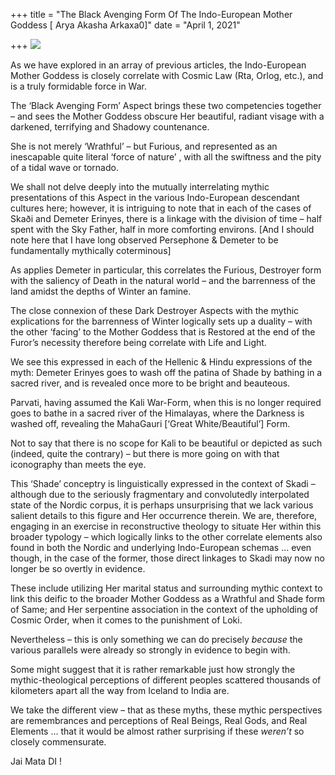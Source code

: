 +++
title = "The Black Avenging Form Of The Indo-European Mother Goddess [ Arya Akasha Arkaxa0]"
date = "April 1, 2021"

+++
![](https://aryaakasha.files.wordpress.com/2021/04/arya-akasha-avenging-form-of-the-goddess.png?w=800)

As we have explored in an array of previous articles, the Indo-European
Mother Goddess is closely correlate with Cosmic Law (Rta, Orlog, etc.),
and is a truly formidable force in War.

The ‘Black Avenging Form’ Aspect brings these two competencies together
– and sees the Mother Goddess obscure Her beautiful, radiant visage with
a darkened, terrifying and Shadowy countenance.

She is not merely ‘Wrathful’ – but Furious, and represented as an
inescapable quite literal ‘force of nature’ , with all the swiftness and
the pity of a tidal wave or tornado.

We shall not delve deeply into the mutually interrelating mythic
presentations of this Aspect in the various Indo-European descendant
cultures here; however, it is intriguing to note that in each of the
cases of Skaði and Demeter Erinyes, there is a linkage with the division
of time – half spent with the Sky Father, half in more comforting
environs. \[And I should note here that I have long observed Persephone
& Demeter to be fundamentally mythically coterminous\]

As applies Demeter in particular, this correlates the Furious, Destroyer
form with the saliency of Death in the natural world – and the
barrenness of the land amidst the depths of Winter an famine.

The close connexion of these Dark Destroyer Aspects with the mythic
explications for the barrenness of Winter logically sets up a duality –
with the other ‘facing’ to the Mother Goddess that is Restored at the
end of the Furor’s necessity therefore being correlate with Life and
Light.

We see this expressed in each of the Hellenic & Hindu expressions of the
myth: Demeter Erinyes goes to wash off the patina of Shade by bathing in
a sacred river, and is revealed once more to be bright and beauteous.

Parvati, having assumed the Kali War-Form, when this is no longer
required goes to bathe in a sacred river of the Himalayas, where the
Darkness is washed off, revealing the MahaGauri \[‘Great
White/Beautiful’\] Form.

Not to say that there is no scope for Kali to be beautiful or depicted
as such (indeed, quite the contrary) – but there is more going on with
that iconography than meets the eye.

This ‘Shade’ conceptry is linguistically expressed in the context of
Skadi – although due to the seriously fragmentary and convolutedly
interpolated state of the Nordic corpus, it is perhaps unsurprising that
we lack various salient details to this figure and Her occurrence
therein. We are, therefore, engaging in an exercise in reconstructive
theology to situate Her within this broader typology – which logically
links to the other correlate elements also found in both the Nordic and
underlying Indo-European schemas … even though, in the case of the
former, those direct linkages to Skadi may now no longer be so overtly
in evidence.

These include utilizing Her marital status and surrounding mythic
context to link this deific to the broader Mother Goddess as a Wrathful
and Shade form of Same; and Her serpentine association in the context of
the upholding of Cosmic Order, when it comes to the punishment of Loki.

Nevertheless – this is only something we can do precisely *because* the
various parallels were already so strongly in evidence to begin with.

Some might suggest that it is rather remarkable just how strongly the
mythic-theological perceptions of different peoples scattered thousands
of kilometers apart all the way from Iceland to India are.

We take the different view – that as these myths, these mythic
perspectives are remembrances and perceptions of Real Beings, Real Gods,
and Real Elements … that it would be almost rather surprising if these
*weren’t* so closely commensurate.

Jai Mata DI !
